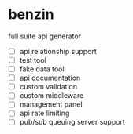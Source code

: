 # benzin
full suite api generator

- [ ] api relationship support
- [ ] test tool
- [ ] fake data tool
- [ ] api documentation
- [ ] custom validation
- [ ] custom middleware
- [ ] management panel
- [ ] api rate limiting
- [ ] pub/sub queuing server support
